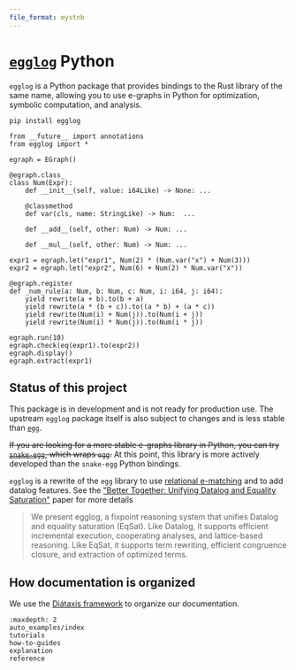 ```yaml
---
file_format: mystnb
---
```


# [`egglog`](https://github.com/egraphs-good/egglog/) Python

`egglog` is a Python package that provides bindings to the Rust library of the same name,
allowing you to use e-graphs in Python for optimization, symbolic computation, and analysis.

```shell
pip install egglog
```

```{code-cell} python
from __future__ import annotations
from egglog import *

egraph = EGraph()

@egraph.class_
class Num(Expr):
    def __init__(self, value: i64Like) -> None: ...

    @classmethod
    def var(cls, name: StringLike) -> Num:  ...

    def __add__(self, other: Num) -> Num: ...

    def __mul__(self, other: Num) -> Num: ...

expr1 = egraph.let("expr1", Num(2) * (Num.var("x") + Num(3)))
expr2 = egraph.let("expr2", Num(6) + Num(2) * Num.var("x"))

@egraph.register
def _num_rule(a: Num, b: Num, c: Num, i: i64, j: i64):
    yield rewrite(a + b).to(b + a)
    yield rewrite(a * (b + c)).to((a * b) + (a * c))
    yield rewrite(Num(i) + Num(j)).to(Num(i + j))
    yield rewrite(Num(i) * Num(j)).to(Num(i * j))

egraph.run(10)
egraph.check(eq(expr1).to(expr2))
egraph.display()
egraph.extract(expr1)
```

## Status of this project

This package is in development and is not ready for production use. The upstream `egglog` package itself
is also subject to changes and is less stable than [`egg`](https://github.com/egraphs-good/egg).

~~If you are looking for a more stable e-graphs library in Python, you can try [`snake-egg`](https://github.com/egraphs-good/snake-egg), which wraps `egg`.~~ At this point, this library is more actively developed than the `snake-egg` Python bindings.

`egglog` is a rewrite of the `egg` library to use [relational e-matching](https://arxiv.org/abs/2108.02290) and to add datalog features.
See the ["Better Together: Unifying Datalog and Equality Saturation"](https://arxiv.org/abs/2304.04332) paper for more details

> We present egglog, a fixpoint reasoning system that unifies Datalog and equality saturation (EqSat). Like Datalog, it supports efficient incremental execution, cooperating analyses, and lattice-based reasoning. Like EqSat, it supports term rewriting, efficient congruence closure, and extraction of optimized terms.

## How documentation is organized

We use the [Diátaxis framework](https://diataxis.fr/) to organize our documentation.

```{toctree}
:maxdepth: 2
auto_examples/index
tutorials
how-to-guides
explanation
reference
```
